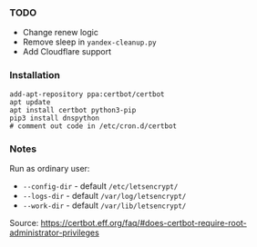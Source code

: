 ### TODO
* Change renew logic
* Remove sleep in `yandex-cleanup.py`
* Add Cloudflare support

### Installation

```shell
add-apt-repository ppa:certbot/certbot
apt update
apt install certbot python3-pip
pip3 install dnspython
# comment out code in /etc/cron.d/certbot
```

### Notes

Run as ordinary user:
* `--config-dir` - default `/etc/letsencrypt/`
* `--logs-dir`   - default `/var/log/letsencrypt/`
* `--work-dir`   - default `/var/lib/letsencrypt/`

Source: https://certbot.eff.org/faq/#does-certbot-require-root-administrator-privileges
